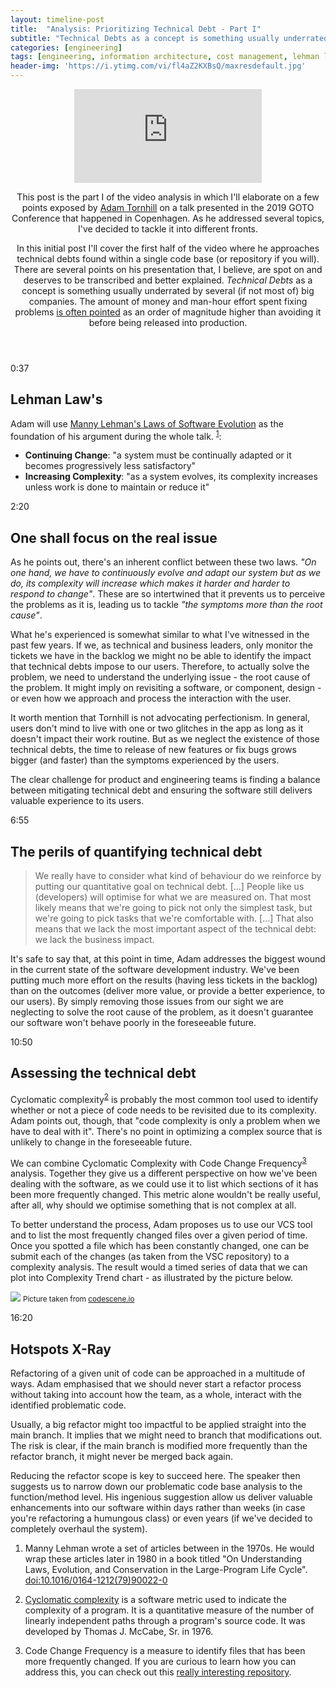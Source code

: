 ```yaml
---
layout: timeline-post
title:  "Analysis: Prioritizing Technical Debt - Part I"
subtitle: "Technical Debts as a concept is something usually underrated by several (if not most of) big companies. The amount of money and man-hour effort spent fixing problems is often pointed as an order of magnitude higher than avoiding it before being released into production."
categories: [engineering]
tags: [engineering, information architecture, cost management, lehman law, git, static code analysis]
header-img: 'https://i.ytimg.com/vi/fl4aZ2KXBsQ/maxresdefault.jpg'
---
```


<header class="briefing">
<div class="video">
<iframe class="video" id="youtube-video"
    src="https://www.youtube-nocookie.com/embed/fl4aZ2KXBsQ?enablejsapi=1&modestbranding=1"
    frameborder="0" allow="accelerometer; autoplay; encrypted-media; gyroscope; picture-in-picture" allowfullscreen></iframe></div>
<p>
    This post is the part I of the video analysis in which I'll elaborate on a few points exposed by
    <a href="https://empear.com/blog/">Adam Tornhill</a> on a talk presented in the 2019 GOTO Conference
    that happened in Copenhagen. As he addressed several topics, I've decided to tackle it into different fronts.</p>
<p> In this initial post I'll cover the first half of the video where he approaches technical debts found
    within a single code base (or repository if you will). There are several points on his presentation
    that, I believe, are spot on and deserves to be transcribed and better explained. <i>Technical Debts</i>
    as a concept is something usually underrated by several (if not most of) big companies. The amount of
    money and man-hour effort spent fixing problems
    <a href="https://softwareengineering.stackexchange.com/questions/133824/is-it-significantly-costlier-to-fix-a-bug-at-the-end-of-the-project">
    is often pointed</a> as an order of magnitude higher than avoiding it before being released into production.</p>
</header>

<article class="timeline">
    <section>
        <time>0:37</time>
        <h2>Lehman Law's</h2>
        <p>Adam will use <a href="https://en.wikipedia.org/wiki/Lehman%27s_laws_of_software_evolution">Manny Lehman's Laws of Software Evolution</a> as the foundation of his argument during the whole talk. <sup id="fnref:1"><a href="#fn:1" class="footnote">1</a></sup>:</p>
        <ul>
            <li><b>Continuing Change</b>: "a system must be continually adapted or it becomes progressively less satisfactory"</li>
            <li><b>Increasing Complexity</b>: "as a system evolves, its complexity increases unless work is done to maintain or reduce it"</li>
        </ul>
    </section>
    <section>
        <time>2:20</time>
        <h2>One shall focus on the real issue</h2>
        <p>
            As he points out, there's an inherent conflict between these two laws. <i>"On one hand, we have to continuously evolve and adapt
            our system but as we do, its complexity will increase which makes it harder and harder to respond to change"</i>. These are so
            intertwined that it prevents us to perceive the problems as it is, leading us to tackle <i>"the symptoms more than the root cause"</i>.
        </p>
        <p>
            What he's experienced is somewhat similar to what I've witnessed in the past few years. If we, as technical and business leaders,
            only monitor the tickets we have in the backlog we might no be able to identify the impact that technical debts impose to our users.
            Therefore, to actually solve the problem, we need to understand the underlying issue - the root cause of the problem. It might imply
            on revisiting a software, or component, design - or even how we approach and process the interaction with the user.
        </p>
        <p>
            It worth mention that Tornhill is not advocating perfectionism. In general, users don't mind to live with one or two glitches in the app
            as long as it doesn't impact their work routine. But as we neglect the existence of those technical debts, the time to release of new
            features or fix bugs grows bigger (and faster) than the symptoms experienced by the users.      
        </p>
        <p>
            The clear challenge for product and engineering teams is finding a balance between mitigating technical debt and
            ensuring the software still delivers valuable experience to its users.
        </p>
    </section>
    <section>
        <time>6:55</time>
        <h2>The perils of quantifying technical debt</h2>
        <blockquote class="quote">
            <p>We really have to consider what kind of behaviour do we reinforce by putting our quantitative goal 
                on technical debt. [...] People like us (developers) will optimise for what we are measured on. That
                most likely means that we're going to pick not only the simplest task, but we're going to pick tasks
                that we're comfortable with. [...] That also means that we lack the most important aspect of the
                technical debt: we lack the business impact.</p>
        </blockquote>
        <p>It's safe to say that, at this point in time, Adam addresses the biggest wound in the current state of the software
            development industry. We've been putting much more effort on the results (having less tickets in the backlog) than
            on the outcomes (deliver more value, or provide a better experience, to our users). By simply removing those issues
            from our sight we are neglecting to solve the root cause of the problem, as it doesn't guarantee our software won't behave
            poorly in the foreseeable future.</p>
    </section>
    <section>
        <time>10:50</time>
        <h2>Assessing the technical debt</h2>
        <p>Cyclomatic complexity<sup id="fnref:2"><a href="#fn:2" class="footnote">2</a></sup> is probably the most common tool
            used to identify whether or not a piece of code needs to be revisited due to its complexity. Adam points out, though,
            that "code complexity is only a problem when we have to deal with it". There's no point in optimizing a complex source
            that is unlikely to change in the foreseeable future.</p>
        <p>We can combine Cyclomatic Complexity with Code Change Frequency<sup id="fnref:3"><a href="#fn:3" class="footnote">3</a></sup>
            analysis. Together they give us a different perspective on how we've been dealing with the software, as we could use it
            to list which sections of it has been more frequently changed. This metric alone wouldn't be really useful, after all,
            why should we optimise something that is not complex at all.</p>
        <p>To better understand the process, Adam proposes us to use our VCS tool and to list the most frequently changed files over
            a given period of time. Once you spotted a file which has been constantly changed, one can be submit each of the changes
            (as taken from the VSC repository) to a complexity analysis. The result would a timed series of data that we can plot into Complexity Trend
            chart - as illustrated by the picture below.</p>
        <p class="image">
            <img src="https://codescene.io/docs/_images/ComplexityTrendSingleSample.png">
            <small>Picture taken from <a href="https://codescene.io/docs/guides/technical/complexity-trends.html">codescene.io</a></small>
        </p>
    </section>
    <section>
        <time>16:20</time>
        <h2>Hotspots X-Ray</h2>
        <p>Refactoring of a given unit of code can be approached in a multitude of ways. Adam emphasised that we should never start
            a refactor process without taking into account how the team, as a whole, interact with the identified problematic code.</p>
        <p>Usually, a big refactor might too impactful to be applied straight into the main branch. It implies that we might need to
            branch that modifications out. The risk is clear, if the main branch is modified more frequently than the refactor branch,
            it might never be merged back again.</p>
        <p>Reducing the refactor scope is key to succeed here. The speaker then suggests us to narrow down our problematic code base
            analysis to the function/method level. His ingenious suggestion allow us deliver valuable enhancements into our software
            within days rather than weeks (in case you're refactoring a humungous class) or even years (if we've decided to completely
            overhaul the system).</p>
    </section>
</article>

<div class="footnotes">
  <ol>
    <li id="fn:1">
        <p>Manny Lehman wrote a set of articles between in the 1970s. He would wrap these articles later in 1980 in a book titled "On Understanding Laws, Evolution, and Conservation in the Large-Program Life Cycle". <a href="https://doi.org/10.1016%2F0164-1212%2879%2990022-0">doi:10.1016/0164-1212(79)90022-0</a></p>
    </li>
    <li id="fn:2">
        <p><a href="https://en.wikipedia.org/wiki/Cyclomatic_complexity">Cyclomatic complexity</a> is a software metric used to indicate the complexity of a program. It is a quantitative measure of the number of linearly independent paths through a program's source code. It was developed by Thomas J. McCabe, Sr. in 1976.</p>
    </li>
    <li id="fn:3">
        <p>Code Change Frequency is a measure to identify files that has been more frequently changed. If you are curious
            to learn how you can address this, you can check out this <a href="https://github.com/bcarlso/defect-density-heatmap">
            really interesting repository</a>.</p>
    </li>
    
  </ol>
</div>